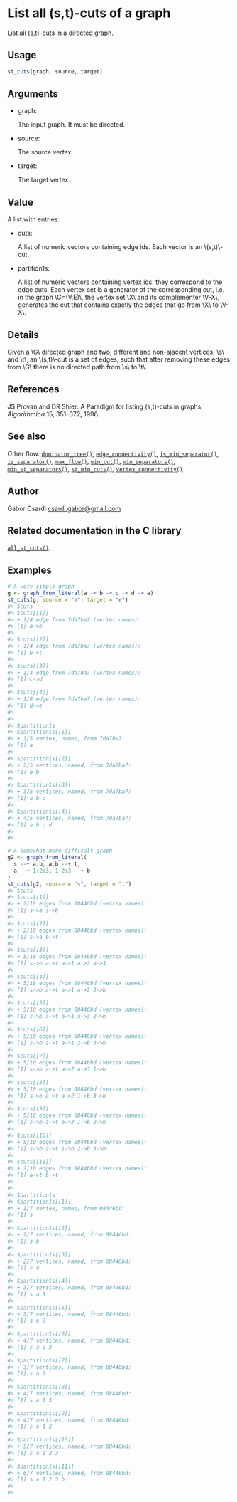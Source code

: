 # List all (s,t)-cuts of a graph

List all (s,t)-cuts in a directed graph.

## Usage

``` r
st_cuts(graph, source, target)
```

## Arguments

- graph:

  The input graph. It must be directed.

- source:

  The source vertex.

- target:

  The target vertex.

## Value

A list with entries:

- cuts:

  A list of numeric vectors containing edge ids. Each vector is an
  \\(s,t)\\-cut.

- partition1s:

  A list of numeric vectors containing vertex ids, they correspond to
  the edge cuts. Each vertex set is a generator of the corresponding
  cut, i.e. in the graph \\G=(V,E)\\, the vertex set \\X\\ and its
  complementer \\V-X\\, generates the cut that contains exactly the
  edges that go from \\X\\ to \\V-X\\.

## Details

Given a \\G\\ directed graph and two, different and non-ajacent
vertices, \\s\\ and \\t\\, an \\(s,t)\\-cut is a set of edges, such that
after removing these edges from \\G\\ there is no directed path from
\\s\\ to \\t\\.

## References

JS Provan and DR Shier: A Paradigm for listing (s,t)-cuts in graphs,
*Algorithmica* 15, 351–372, 1996.

## See also

Other flow:
[`dominator_tree()`](https://r.igraph.org/reference/dominator_tree.md),
[`edge_connectivity()`](https://r.igraph.org/reference/edge_connectivity.md),
[`is_min_separator()`](https://r.igraph.org/reference/is_min_separator.md),
[`is_separator()`](https://r.igraph.org/reference/is_separator.md),
[`max_flow()`](https://r.igraph.org/reference/max_flow.md),
[`min_cut()`](https://r.igraph.org/reference/min_cut.md),
[`min_separators()`](https://r.igraph.org/reference/min_separators.md),
[`min_st_separators()`](https://r.igraph.org/reference/min_st_separators.md),
[`st_min_cuts()`](https://r.igraph.org/reference/st_min_cuts.md),
[`vertex_connectivity()`](https://r.igraph.org/reference/vertex_connectivity.md)

## Author

Gabor Csardi <csardi.gabor@gmail.com>

## Related documentation in the C library

[`all_st_cuts()`](https://igraph.org/c/html/latest/igraph-Flows.html#igraph_all_st_cuts).

## Examples

``` r
# A very simple graph
g <- graph_from_literal(a -+ b -+ c -+ d -+ e)
st_cuts(g, source = "a", target = "e")
#> $cuts
#> $cuts[[1]]
#> + 1/4 edge from 7da7ba7 (vertex names):
#> [1] a->b
#> 
#> $cuts[[2]]
#> + 1/4 edge from 7da7ba7 (vertex names):
#> [1] b->c
#> 
#> $cuts[[3]]
#> + 1/4 edge from 7da7ba7 (vertex names):
#> [1] c->d
#> 
#> $cuts[[4]]
#> + 1/4 edge from 7da7ba7 (vertex names):
#> [1] d->e
#> 
#> 
#> $partition1s
#> $partition1s[[1]]
#> + 1/5 vertex, named, from 7da7ba7:
#> [1] a
#> 
#> $partition1s[[2]]
#> + 2/5 vertices, named, from 7da7ba7:
#> [1] a b
#> 
#> $partition1s[[3]]
#> + 3/5 vertices, named, from 7da7ba7:
#> [1] a b c
#> 
#> $partition1s[[4]]
#> + 4/5 vertices, named, from 7da7ba7:
#> [1] a b c d
#> 
#> 

# A somewhat more difficult graph
g2 <- graph_from_literal(
  s --+ a:b, a:b --+ t,
  a --+ 1:2:3, 1:2:3 --+ b
)
st_cuts(g2, source = "s", target = "t")
#> $cuts
#> $cuts[[1]]
#> + 2/10 edges from 08446bd (vertex names):
#> [1] s->a s->b
#> 
#> $cuts[[2]]
#> + 2/10 edges from 08446bd (vertex names):
#> [1] s->a b->t
#> 
#> $cuts[[3]]
#> + 5/10 edges from 08446bd (vertex names):
#> [1] s->b a->t a->1 a->2 a->3
#> 
#> $cuts[[4]]
#> + 5/10 edges from 08446bd (vertex names):
#> [1] s->b a->t a->1 a->2 3->b
#> 
#> $cuts[[5]]
#> + 5/10 edges from 08446bd (vertex names):
#> [1] s->b a->t a->1 a->3 2->b
#> 
#> $cuts[[6]]
#> + 5/10 edges from 08446bd (vertex names):
#> [1] s->b a->t a->1 2->b 3->b
#> 
#> $cuts[[7]]
#> + 5/10 edges from 08446bd (vertex names):
#> [1] s->b a->t a->2 a->3 1->b
#> 
#> $cuts[[8]]
#> + 5/10 edges from 08446bd (vertex names):
#> [1] s->b a->t a->2 1->b 3->b
#> 
#> $cuts[[9]]
#> + 5/10 edges from 08446bd (vertex names):
#> [1] s->b a->t a->3 1->b 2->b
#> 
#> $cuts[[10]]
#> + 5/10 edges from 08446bd (vertex names):
#> [1] s->b a->t 1->b 2->b 3->b
#> 
#> $cuts[[11]]
#> + 2/10 edges from 08446bd (vertex names):
#> [1] a->t b->t
#> 
#> 
#> $partition1s
#> $partition1s[[1]]
#> + 1/7 vertex, named, from 08446bd:
#> [1] s
#> 
#> $partition1s[[2]]
#> + 2/7 vertices, named, from 08446bd:
#> [1] s b
#> 
#> $partition1s[[3]]
#> + 2/7 vertices, named, from 08446bd:
#> [1] s a
#> 
#> $partition1s[[4]]
#> + 3/7 vertices, named, from 08446bd:
#> [1] s a 3
#> 
#> $partition1s[[5]]
#> + 3/7 vertices, named, from 08446bd:
#> [1] s a 2
#> 
#> $partition1s[[6]]
#> + 4/7 vertices, named, from 08446bd:
#> [1] s a 2 3
#> 
#> $partition1s[[7]]
#> + 3/7 vertices, named, from 08446bd:
#> [1] s a 1
#> 
#> $partition1s[[8]]
#> + 4/7 vertices, named, from 08446bd:
#> [1] s a 1 3
#> 
#> $partition1s[[9]]
#> + 4/7 vertices, named, from 08446bd:
#> [1] s a 1 2
#> 
#> $partition1s[[10]]
#> + 5/7 vertices, named, from 08446bd:
#> [1] s a 1 2 3
#> 
#> $partition1s[[11]]
#> + 6/7 vertices, named, from 08446bd:
#> [1] s a 1 2 3 b
#> 
#> 
```
